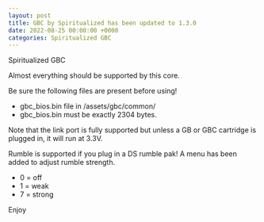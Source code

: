 ```yaml
---
layout: post
title: GBC by Spiritualized has been updated to 1.3.0
date: 2022-08-25 00:00:00 +0000
categories: Spiritualized GBC
---
```

Spiritualized GBC

Almost everything should be supported by this core.  

Be sure the following files are present before using!
* gbc_bios.bin file in /assets/gbc/common/ 
* gbc_bios.bin must be exactly 2304 bytes.

Note that the link port is fully supported but unless a GB or GBC cartridge is plugged in, it will run at 3.3V.

Rumble is supported if you plug in a DS rumble pak! A menu has been added to adjust rumble strength.
* 0 = off
* 1 = weak
* 7 = strong

Enjoy
